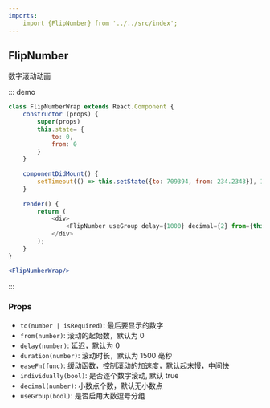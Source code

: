 ```yaml
---
imports:
    import {FlipNumber} from '../../src/index';
---
```

## FlipNumber

数字滚动动画

::: demo
```js
class FlipNumberWrap extends React.Component {
    constructor (props) {
        super(props)
        this.state= {
            to: 0,
            from: 0
        }
    }
    
    componentDidMount() {
        setTimeout(() => this.setState({to: 709394, from: 234.2343}), 1300)
    }
    
    render() {
        return (
            <div>
                <FlipNumber useGroup delay={1000} decimal={2} from={this.state.from} to={this.state.to} className='gm-text-red gm-text-20'/>
            </div>
        );
    }
}
```

```jsx
<FlipNumberWrap/>
```

:::

### Props
- `to(number | isRequired)`: 最后要显示的数字
- `from(number)`: 滚动的起始数，默认为 0
- `delay(number)`: 延迟，默认为 0
- `duration(number)`: 滚动时长，默认为 1500 毫秒
- `easeFn(func)`: 缓动函数，控制滚动的加速度，默认起末慢，中间快
- `individually(bool)`: 是否逐个数字滚动, 默认 true
- `decimal(number)`: 小数点个数，默认无小数点
- `useGroup(bool)`: 是否启用大数逗号分组
